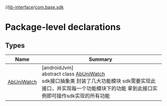 //[lib-interface](../../index.md)/[com.base.sdk](index.md)

# Package-level declarations

## Types

| Name | Summary |
|---|---|
| [AbUniWatch](-ab-uni-watch/index.md) | [androidJvm]<br>abstract class [AbUniWatch](-ab-uni-watch/index.md)<br>sdk接口抽象类 封装了几大功能模块 sdk需要实现此接口，并实现每一个功能模块下的功能 拿到此接口实例即可操作sdk实现的所有功能 |

